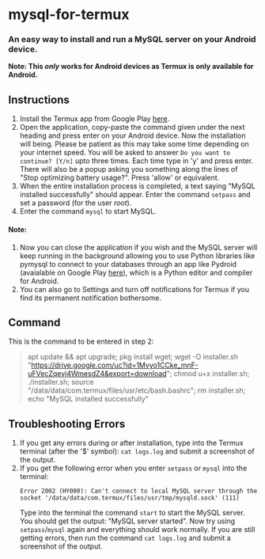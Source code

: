 # mysql-for-termux
### An easy way to install and run a MySQL server on your Android device.
**Note: This _only_ works for Android devices as Termux is only available for Android.**

## Instructions
1. Install the Termux app from Google Play [here](https://play.google.com/store/apps/details?id=com.termux).
2. Open the application, copy-paste the command given under the next heading and press enter on your Android device. Now the installation will being. Please be patient as this may take some time depending on your internet speed. You will be asked to answer `Do you want to continue? [Y/n]` upto three times. Each time type in 'y' and press enter. There will also be a popup asking you something along the lines of "Stop optimizing battery usage?". Press 'allow' or equivalent.
3. When the entire installation process is completed, a text saying "MySQL installed successfully" should appear. Enter the command `setpass` and set a password (for the user _root_).
4. Enter the command `mysql` to start MySQL.

#### Note:
1. Now you can close the application if you wish and the MySQL server will keep running in the background allowing you to use Python libraries like pymysql to connect to your databases through an app like Pydroid (avaialable on Google Play [here](https://play.google.com/store/apps/details/Pydroid_3_IDE_for_Python_3?id=ru.iiec.pydroid3)), which is a Python editor and compiler for Android.
2. You can also go to Settings and turn off notifications for Termux if you find its permanent notification bothersome.

## Command
This is the command to be entered in step 2:

> apt update && apt upgrade; pkg install wget; wget -O installer.sh "https://drive.google.com/uc?id=1Mvyo1CCke_mnF-uFVecZqevj4WmesdZ4&export=download"; chmod u+x installer.sh; ./installer.sh; source "/data/data/com.termux/files/usr/etc/bash.bashrc"; rm installer.sh; echo "MySQL installed successfully"


## Troubleshooting Errors
1. If you get any errors during or after installation, type into the Termux terminal (after the '$' symbol): `cat logs.log` and submit a screenshot of the output.
2. If you get the following error when you enter `setpass` or `mysql` into the terminal:
   ```
   Error 2002 (HY000): Can't connect to local MySQL server through the socket '/data/data/com.termux/files/usr/tmp/mysqld.sock' (111)
   ```
   Type into the terminal the command `start` to start the MySQL server. You should get the output: "MySQL server started". Now try using `setpass`/`mysql` again and everything should work normally. If you are still getting errors, then run the command `cat logs.log` and submit a screenshot of the output.
